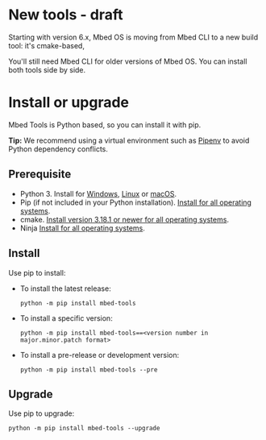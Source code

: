 # New tools - draft

<!--well this is a disaster-->

Starting with version 6.x, Mbed OS is moving from Mbed CLI to a new build tool: it's cmake-based,

You'll still need Mbed CLI for older versions of Mbed OS. You can install both tools side by side.<!--seems like Mbed CLI also requires Python 3, so there shouldn't be any issues-->


# Install or upgrade

Mbed Tools is Python based, so you can install it with pip.
<!--other than being a super vague name, it's a problem that it's a single tool with a plural name. "Mbed Tools is"  just parses as an error!-->

<span class="tips">**Tip:** We recommend using a virtual environment such as [Pipenv](https://github.com/pypa/pipenv/blob/master/README.md) to avoid Python dependency conflicts.</span>

## Prerequisite

- Python 3. Install for [Windows](https://docs.python.org/3/using/windows.html), [Linux](https://docs.python.org/3/using/unix.html) or [macOS](https://docs.python.org/3/using/mac.html).
- Pip (if not included in your Python installation). [Install for all operating systems](https://pip.pypa.io/en/stable/installing/).
- cmake. [Install version 3.18.1 or newer for all operating systems](https://cmake.org/install/).
- Ninja [Install for all operating systems](https://github.com/ninja-build/ninja/wiki/Pre-built-Ninja-packages).
<!--are there versions for cmake and ninja?-->

## Install

Use pip to install:

- To install the latest release:

    ```
    python -m pip install mbed-tools
    ```

- To install a specific version:

    ```
    python -m pip install mbed-tools==<version number in major.minor.patch format>
    ```

- To install a pre-release or development version:

    ```
    python -m pip install mbed-tools --pre
    ```

## Upgrade

Use pip to upgrade:

```
python -m pip install mbed-tools --upgrade
```
